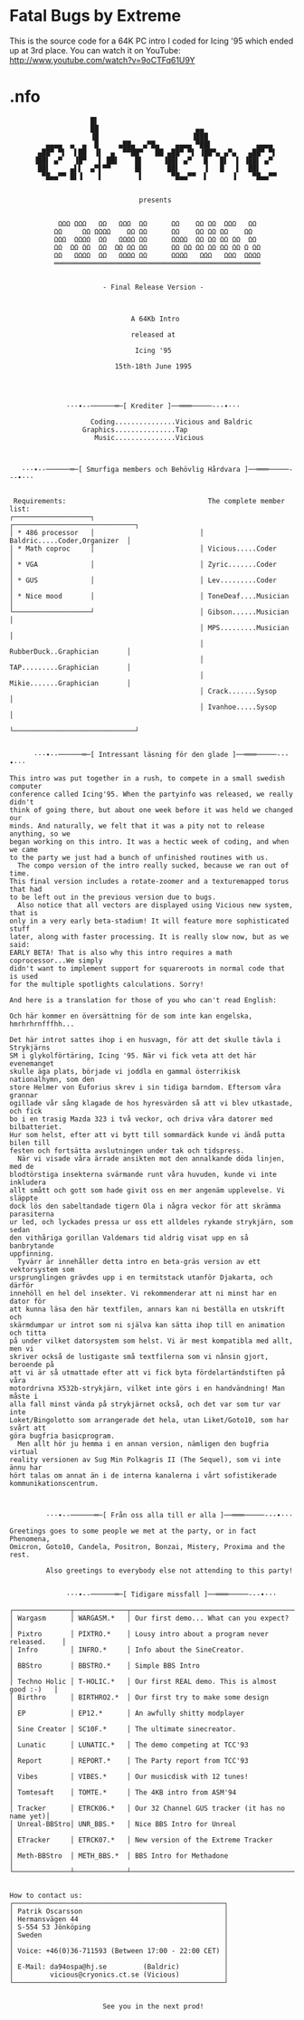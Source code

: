 Fatal Bugs by Extreme
=====================

This is the source code for a 64K PC intro I coded for Icing '95 which ended up at 3rd place.
You can watch it on YouTube: http://www.youtube.com/watch?v=9oCTFq61U9Y


.nfo
====

                        █▌
                        ██                        ▄▄
                        ▐█                       ▐███
             ▄▄▄▄  ▄  ▄  █     ▄██▄  ▄▀█▄    ▄▄▄▄ ▀██▌           ▄▄▄▄
           ▄██▀ ▀▌  ▌██  ▐▌  ▄  ▀▀██▀   ██ ▄██▀ ▀▌ ▐██▀▄ ▄▀▄   ▄██▀ ▀▌
          ▐██▌ ▄▀   ▐█▀   ▌ ██▌    █▌     ▐██▌ ▄▀   █   █▌  ▌ ▐██▌ ▄▀
           ██▌     ▄▌▌  ▄▀▌▀▀      █▌      ██▌      ▐   █   ▌  ██▌
            ▀█▄▄▀▀ █▌▐    ▌         ▌       ▀█▄▄▀▀  ▌      ▐    ▀█▄▄▀▀


                                    presents


                ΩΩΩ ΩΩΩ   ΩΩ   ΩΩΩ  ΩΩ      ΩΩ    ΩΩ ΩΩ  ΩΩΩ   ΩΩ
               ΩΩ     ΩΩ ΩΩΩΩ    ΩΩ ΩΩ      ΩΩ    ΩΩ ΩΩ ΩΩ    ΩΩ
               ΩΩΩ  ΩΩΩΩ  ΩΩ   ΩΩΩΩ ΩΩ      ΩΩΩΩ  ΩΩ ΩΩ ΩΩ ΩΩ  ΩΩ
               ΩΩ  ΩΩ ΩΩ  ΩΩ  ΩΩ ΩΩ ΩΩ      ΩΩ ΩΩ ΩΩ ΩΩ ΩΩ ΩΩ Ω ΩΩ
               ΩΩ   ΩΩΩΩ  ΩΩ   ΩΩΩΩ ΩΩ      ΩΩΩΩ   ΩΩΩ   ΩΩΩ  ΩΩΩΩ
               ═══════════════════════════════════════════════════


                           - Final Release Version -



                                  A 64Kb Intro

                                  released at

                                   Icing '95

                              15th-18th June 1995




                  ···∙--──────═─[ Krediter ]──═══─────---∙···

                        Coding...............Vicious and Baldric
                      Graphics...............Tap
                         Music...............Vicious



       ···∙--──────═─[ Smurfiga members och Behövlig Hårdvara ]──═══─────---∙···


     Requirements:                                   The complete member list:
    ┌───────────────────┐                          ┌──────────────────────────────┐
    │ * 486 processor   │                          │ Baldric.....Coder,Organizer  │
    │ * Math coproc     │                          │ Vicious.....Coder            │
    │ * VGA             │                          │ Zyric.......Coder            │
    │ * GUS             │                          │ Lev.........Coder            │
    │ * Nice mood       │                          │ ToneDeaf....Musician         │
    └───────────────────┘                          │ Gibson......Musician         │
                                                   │ MPS.........Musician         │
                                                   │ RubberDuck..Graphician       │
                                                   │ TAP.........Graphician       │
                                                   │ Mikie.......Graphician       │
                                                   │ Crack.......Sysop            │
                                                   │ Ivanhoe.....Sysop            │
                                                   └──────────────────────────────┘
    
    
          ···∙--──────═─[ Intressant läsning för den glade ]──═══─────---∙···
    
    This intro was put together in a rush, to compete in a small swedish computer
    conference called Icing'95. When the partyinfo was released, we really didn't
    think of going there, but about one week before it was held we changed our
    minds. And naturally, we felt that it was a pity not to release anything, so we
    began working on this intro. It was a hectic week of coding, and when we came
    to the party we just had a bunch of unfinished routines with us.
      The compo version of the intro really sucked, because we ran out of time.
    This final version includes a rotate-zoomer and a texturemapped torus that had
    to be left out in the previous version due to bugs.
      Also notice that all vectors are displayed using Vicious new system, that is
    only in a very early beta-stadium! It will feature more sophisticated stuff
    later, along with faster processing. It is really slow now, but as we said:
    EARLY BETA! That is also why this intro requires a math coprocessor...We simply
    didn't want to implement support for squareroots in normal code that is used
    for the multiple spotlights calculations. Sorry!
    
    And here is a translation for those of you who can't read English:
    
    Och här kommer en översättning för de som inte kan engelska, hmrhrhrnfffhh...
    
    Det här introt sattes ihop i en husvagn, för att det skulle tävla i Strykjärns
    SM i glykolförtäring, Icing '95. När vi fick veta att det här evenemanget
    skulle äga plats, började vi joddla en gammal österrikisk nationalhymn, som den
    store Helmer von Euforius skrev i sin tidiga barndom. Eftersom våra grannar
    ogillade vår sång klagade de hos hyresvärden så att vi blev utkastade, och fick
    bo i en trasig Mazda 323 i två veckor, och driva våra datorer med bilbatteriet.
    Hur som helst, efter att vi bytt till sommardäck kunde vi ändå putta bilen till
    festen och fortsätta avslutningen under tak och tidspress.
      När vi visade våra ärrade ansikten mot den annalkande döda linjen, med de
    blodtörstiga insekterna svärmande runt våra huvuden, kunde vi inte inkludera
    allt smått och gott som hade givit oss en mer angenäm upplevelse. Vi släppte
    dock lös den sabeltandade tigern Ola i några veckor för att skrämma parasiterna
    ur led, och lyckades pressa ur oss ett alldeles rykande strykjärn, som sedan
    den vithåriga gorillan Valdemars tid aldrig visat upp en så banbrytande
    uppfinning.
      Tyvärr är innehåller detta intro en beta-gräs version av ett vektorsystem som
    ursprunglingen grävdes upp i en termitstack utanför Djakarta, och därför
    innehöll en hel del insekter. Vi rekommenderar att ni minst har en dator för
    att kunna läsa den här textfilen, annars kan ni beställa en utskrift och
    skärmdumpar ur introt som ni själva kan sätta ihop till en animation och titta
    på under vilket datorsystem som helst. Vi är mest kompatibla med allt, men vi
    skriver också de lustigaste små textfilerna som vi nånsin gjort, beroende på
    att vi är så utmattade efter att vi fick byta fördelartändstiften på våra
    motordrivna X532b-strykjärn, vilket inte görs i en handvändning! Man måste i
    alla fall minst vända på strykjärnet också, och det var som tur var inte
    Loket/Bingolotto som arrangerade det hela, utan Liket/Goto10, som har svårt att
    göra bugfria basicprogram.
      Men allt hör ju hemma i en annan version, nämligen den bugfria virtual
    reality versionen av Sug Min Polkagris II (The Sequel), som vi inte ännu har
    hört talas om annat än i de interna kanalerna i vårt sofistikerade
    kommunikationscentrum.
    
    
    
             ···∙--──────═─[ Från oss alla till er alla ]──═══─────---∙···
    
    Greetings goes to some people we met at the party, or in fact Phenomena,
    Omicron, Goto10, Candela, Positron, Bonzai, Mistery, Proxima and the rest.
    
             Also greetings to everybody else not attending to this party!
    
    
                  ···∙--──────═─[ Tidigare missfall ]──═══─────---∙···
    
    ┌──────────────┬─────────────┬────────────────────────────────────────────────┐
    │ Wargasm      │ WARGASM.*   │ Our first demo... What can you expect?         │
    │ Pixtro       │ PIXTRO.*    │ Lousy intro about a program never released.    │
    │ Infro        │ INFRO.*     │ Info about the SineCreator.                    │
    │ BBStro       │ BBSTRO.*    │ Simple BBS Intro                               │
    │ Techno Holic │ T-HOLIC.*   │ Our first REAL demo. This is almost good :-)   │
    │ Birthro      │ BIRTHRO2.*  │ Our first try to make some design              │
    │ EP           │ EP12.*      │ An awfully shitty modplayer                    │
    │ Sine Creator │ SC10F.*     │ The ultimate sinecreator.                      │
    │ Lunatic      │ LUNATIC.*   │ The demo competing at TCC'93                   │
    │ Report       │ REPORT.*    │ The Party report from TCC'93                   │
    │ Vibes        │ VIBES.*     │ Our musicdisk with 12 tunes!                   │
    │ Tomtesaft    │ TOMTE.*     │ The 4KB intro from ASM'94                      │
    │ Tracker      │ ETRCK06.*   │ Our 32 Channel GUS tracker (it has no name yet)│
    │ Unreal-BBStro│ UNR_BBS.*   │ Nice BBS Intro for Unreal                      │
    │ ETracker     │ ETRCK07.*   │ New version of the Extreme Tracker             │
    │ Meth-BBStro  │ METH_BBS.*  │ BBS Intro for Methadone                        │
    └──────────────┴─────────────┴────────────────────────────────────────────────┘
    
    
    How to contact us:
    ┌────────────────────────────────────────────────────┐
    │ Patrik Oscarsson                                   │
    │ Hermansvägen 44                                    │
    │ S-554 53 Jönköping                                 │
    │ Sweden                                             │
    │                                                    │
    │ Voice: +46(0)36-711593 (Between 17:00 - 22:00 CET) │
    │                                                    │
    │ E-Mail: da94ospa@hj.se         (Baldric)           │
    │         vicious@cryonics.ct.se (Vicious)           │
    └────────────────────────────────────────────────────┘
    

                           See you in the next prod!
